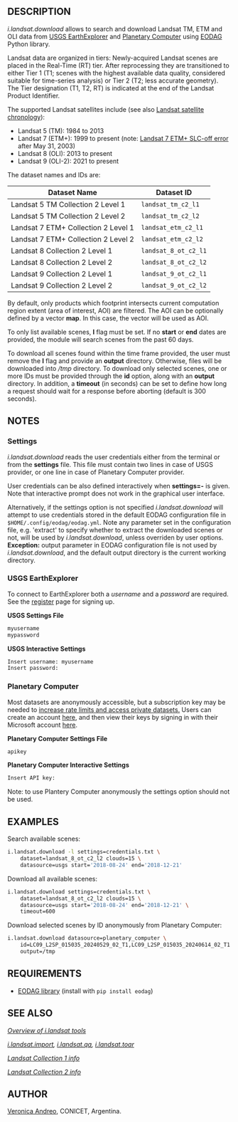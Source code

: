 ## DESCRIPTION

*i.landsat.download* allows to search and download Landsat TM, ETM and
OLI data from [USGS EarthExplorer](https://earthexplorer.usgs.gov/) and
[Planetary Computer](https://planetarycomputer.microsoft.com/) using
[EODAG](https://eodag.readthedocs.io/en/stable/) Python library.

Landsat data are organized in tiers: Newly-acquired Landsat scenes are
placed in the Real-Time (RT) tier. After reprocessing they are
transitioned to either Tier 1 (T1; scenes with the highest available
data quality, considered suitable for time-series analysis) or Tier 2
(T2; less accurate geometry). The Tier designation (T1, T2, RT) is
indicated at the end of the Landsat Product Identifier.

The supported Landsat satellites include (see also [Landsat satellite
chronology](https://en.wikipedia.org/wiki/Landsat_program#Satellite_chronology)):

  - Landsat 5 (TM): 1984 to 2013
  - Landsat 7 (ETM+): 1999 to present (note: [Landsat 7 ETM+ SLC-off
    error](https://www.usgs.gov/core-science-systems/nli/landsat/landsat-7)
    after May 31, 2003)
  - Landsat 8 (OLI): 2013 to present
  - Landsat 9 (OLI-2): 2021 to present

The dataset names and IDs are:

| Dataset Name                        | Dataset ID           |
| ----------------------------------- | -------------------- |
| Landsat 5 TM Collection 2 Level 1   | `landsat_tm_c2_l1`   |
| Landsat 5 TM Collection 2 Level 2   | `landsat_tm_c2_l2`   |
| Landsat 7 ETM+ Collection 2 Level 1 | `landsat_etm_c2_l1`  |
| Landsat 7 ETM+ Collection 2 Level 2 | `landsat_etm_c2_l2`  |
| Landsat 8 Collection 2 Level 1      | `landsat_8_ot_c2_l1` |
| Landsat 8 Collection 2 Level 2      | `landsat_8_ot_c2_l2` |
| Landsat 9 Collection 2 Level 1      | `landsat_9_ot_c2_l1` |
| Landsat 9 Collection 2 Level 2      | `landsat_9_ot_c2_l2` |

By default, only products which footprint intersects current computation
region extent (area of interest, AOI) are filtered. The AOI can be
optionally defined by a vector **map**. In this case, the vector will be
used as AOI.

To only list available scenes, **l** flag must be set. If no **start**
or **end** dates are provided, the module will search scenes from the
past 60 days.

To download all scenes found within the time frame provided, the user
must remove the **l** flag and provide an **output** directory.
Otherwise, files will be downloaded into */tmp* directory. To download
only selected scenes, one or more IDs must be provided through the
**id** option, along with an **output** directory. In addition, a
**timeout** (in seconds) can be set to define how long a request should
wait for a response before aborting (default is 300 seconds).

## NOTES

### Settings

*i.landsat.download* reads the user credentials either from the terminal
or from the **settings** file. This file must contain two lines in case
of USGS provider, or one line in case of Planetary Computer provider.

User credentials can be also defined interactively when **settings=-**
is given. Note that interactive prompt does not work in the graphical
user interface.

Alternatively, if the settings option is not specified
*i.landsat.download* will attempt to use credentials stored in the
default EODAG configuration file in `$HOME/.config/eodag/eodag.yml`.
Note any parameter set in the configuration file, e.g. 'extract' to
specify whether to extract the downloaded scenes or not, will be used by
*i.landsat.download*, unless overriden by user options. **Exception:**
output parameter in EODAG configuration file is not used by
*i.landsat.download*, and the default output directory is the current
working directory.

### USGS EarthExplorer

To connect to EarthExplorer both a *username* and a *password* are
required. See the [register](https://ers.cr.usgs.gov/register) page for
signing up.

**USGS Settings File**

```sh
myusername
mypassword
```

**USGS Interactive Settings**

```sh
Insert username: myusername
Insert password:
```

### Planetary Computer

Most datasets are anonymously accessible, but a subscription key may be
needed to [increase rate limits and access private
datasets.](https://planetarycomputer.microsoft.com/docs/concepts/sas/#rate-limits-and-access-restrictions)
Users can create an account
[here](https://planetarycomputer.microsoft.com/account/request), and
then view their keys by signing in with their Microsoft account
[here](https://planetarycomputer.developer.azure-api.net/).

**Planetary Computer Settings File**

```sh
apikey
```

**Planetary Computer Interactive Settings**

```sh
Insert API key:
```

Note: to use Plantery Computer anonymously the settings option should
not be used.

## EXAMPLES

Search available scenes:

```sh
i.landsat.download -l settings=credentials.txt \
    dataset=landsat_8_ot_c2_l2 clouds=15 \
    datasource=usgs start='2018-08-24' end='2018-12-21'
```

Download all available scenes:

```sh
i.landsat.download settings=credentials.txt \
    dataset=landsat_8_ot_c2_l2 clouds=15 \
    datasource=usgs start='2018-08-24' end='2018-12-21' \
    timeout=600
```

Download selected scenes by ID anonymously from Planetary Computer:

```sh
i.landsat.download datasource=planetary_computer \
    id=LC09_L2SP_015035_20240529_02_T1,LC09_L2SP_015035_20240614_02_T1 \
    output=/tmp
```

## REQUIREMENTS

  - [EODAG
    library](https://eodag.readthedocs.io/en/stable/getting_started_guide/install.html)
    (install with `pip install eodag`)

## SEE ALSO

*[Overview of i.landsat tools](i.landsat.md)*

*[i.landsat.import](i.landsat.import.md),
[i.landsat.qa](i.landsat.qa.md),
[i.landsat.toar](https://grass.osgeo.org/grass-stable/manuals/i.landsat.toar.html)*

*[Landsat Collection 1
info](https://www.usgs.gov/core-science-systems/nli/landsat/landsat-collection-1?qt-science_support_page_related_con=1#qt-science_support_page_related_con)*

*[Landsat Collection 2
info](https://www.usgs.gov/core-science-systems/nli/landsat/landsat-collection-2?qt-science_support_page_related_con=2#qt-science_support_page_related_con)*

## AUTHOR

[Veronica Andreo](https://veroandreo.gitlab.io/), CONICET, Argentina.
